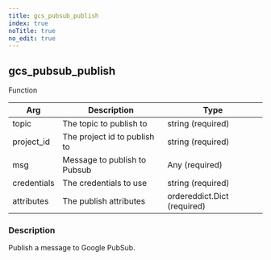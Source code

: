 ```yaml
---
title: gcs_pubsub_publish
index: true
noTitle: true
no_edit: true
---
```




<div class="vql_item"></div>


## gcs_pubsub_publish
<span class='vql_type pull-right page-header'>Function</span>



<div class="vqlargs"></div>

Arg | Description | Type
----|-------------|-----
topic|The topic to publish to|string (required)
project_id|The project id to publish to|string (required)
msg|Message to publish to Pubsub|Any (required)
credentials|The credentials to use|string (required)
attributes|The publish attributes|ordereddict.Dict (required)

### Description

Publish a message to Google PubSub.

